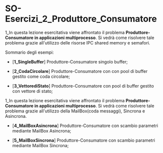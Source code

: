 # SO-Esercizi_2_Produttore_Consumatore

1_In questa lezione esercitativa viene affrontato il problema **Produttore-Consumatore in applicazioni multiprocesso**. 
Si vedrà come risolvere tale problema grazie all'utilizzo delle risorse IPC shared memory e semafori.

Sommario degli esempi:


- [**1_SingleBuffer**]
Produttore-Consumatore singolo buffer;

- [**2_CodaCircolare**] 
Produttore-Consumatore con con pool di buffer gestito come coda circolare;

- [**3_VettorediStato**]
Produttore-Consumatore con pool di buffer gestito con vettore di stato;

1_In questa lezione esercitativa viene affrontato il problema **Produttore-Consumatore in applicazioni multiprocesso**. 
Si vedrà come risolvere tale problema grazie all'utilizzo della MailBox(coda messaggi), Sincrona e Asincrona.

- [**4_MailBoxAsincrona**]
Produttore-Consumatore con scambio parametri mediante MailBox Asincrona;

- [**5_MailBoxSincrona**]
Produttore-Consumatore con scambio parametri mediante MailBox Sincrona;
